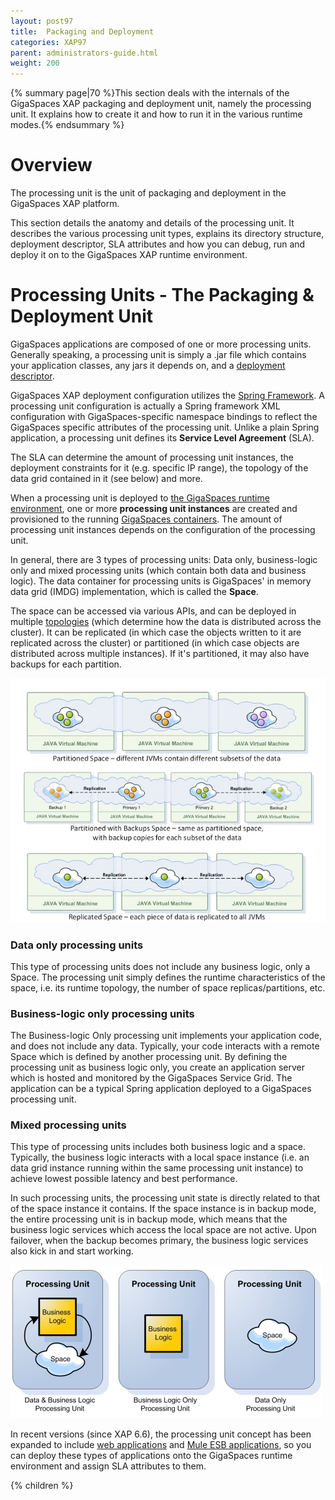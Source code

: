 ```yaml
---
layout: post97
title:  Packaging and Deployment
categories: XAP97
parent: administrators-guide.html
weight: 200
---
```


{% summary page|70 %}This section deals with the internals of the GigaSpaces XAP packaging and deployment unit, namely the processing unit. It explains how to create it and how to run it in the various runtime modes.{% endsummary %}

# Overview

The processing unit is the unit of packaging and deployment in the GigaSpaces XAP platform.

This section details the anatomy and details of the processing unit. It describes the various processing unit types,  explains its directory structure, deployment descriptor, SLA attributes and how you can debug, run and deploy it on to the GigaSpaces XAP runtime environment.

# Processing Units - The Packaging & Deployment Unit

GigaSpaces applications are composed of one or more processing units. Generally speaking, a processing unit is simply a .jar file which contains your application classes, any jars it depends on, and a [deployment descriptor](./configuring-processing-unit-elements.html).

GigaSpaces XAP deployment configuration utilizes the [Spring Framework](http://www.springframework.org). A processing unit configuration is actually a Spring framework XML configuration with GigaSpaces-specific namespace bindings to reflect the GigaSpaces specific attributes of the processing unit. Unlike a plain Spring application, a processing unit defines its **Service Level Agreement** (SLA).

The SLA can determine the amount of processing unit instances, the deployment constraints for it (e.g. specific IP range), the topology of the data grid contained in it (see below) and more.

When a processing unit is deployed to [the GigaSpaces runtime environment](./the-runtime-environment.html), one or more **processing unit instances** are created and provisioned to the running [GigaSpaces containers](/product_overview/service-grid.html#gsc). The amount of processing unit instances depends on the configuration of the processing unit.

In general, there are 3 types of processing units: Data only, business-logic only and mixed processing units (which contain both data and business logic). The data container for processing units is GigaSpaces' in memory data grid (IMDG) implementation, which is called the **Space**.

The space can be accessed via various APIs, and can be deployed in multiple [topologies](/product_overview/space-topologies.html) (which determine how the data is distributed across the cluster). It can be replicated (in which case the objects written to it are replicated across the cluster) or partitioned (in which case objects are distributed across multiple instances). If it's partitioned, it may also have backups for each partition.

![PackagingandDeployment-topologies.jpg](/attachment_files/PackagingandDeployment-topologies.jpg)

### Data only processing units

This type of processing units does not include any business logic, only a Space. The processing unit simply defines the runtime characteristics of the space, i.e. its runtime topology, the number of space replicas/partitions, etc.

### Business-logic only processing units

The Business-logic Only processing unit implements your application code, and does not include any data. Typically, your code interacts with a remote Space which is defined by another processing unit. By defining the processing unit as business logic only, you create an application server which is hosted and monitored by the GigaSpaces Service Grid. The application can be a typical Spring application deployed to a GigaSpaces processing unit.

### Mixed processing units

This type of processing units includes both business logic and a space. Typically, the business logic interacts with a local space instance (i.e. an data grid instance running within the same processing unit instance) to achieve lowest possible latency and best performance.

In such processing units, the processing unit state is directly related to that of the space instance it contains. If the space instance is in backup mode, the entire processing unit is in backup mode, which means that the business logic services which access the local space are not active. Upon failover, when the backup becomes primary, the business logic services also kick in and start working.

![PackagingandDeployment-putypes.jpg](/attachment_files/PackagingandDeployment-putypes.jpg)

In recent versions (since XAP 6.6), the processing unit concept has been expanded to include [web applications](./web-application-support.html) and [Mule ESB applications](./mule-esb.html), so you can deploy these types of applications onto the GigaSpaces runtime environment and assign SLA attributes to them.

{% children %}
